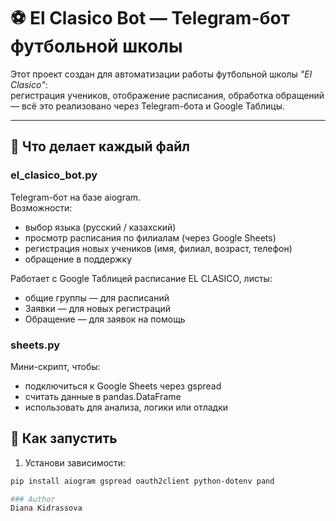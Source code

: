 # ⚽ El Clasico Bot — Telegram-бот футбольной школы

Этот проект создан для автоматизации работы футбольной школы *"El Clasico"*:  
регистрация учеников, отображение расписания, обработка обращений — всё это реализовано через Telegram-бота и Google Таблицы.

---

## 🧠 Что делает каждый файл

### el_clasico_bot.py
Telegram-бот на базе aiogram.  
Возможности:
- выбор языка (русский / казахский)
- просмотр расписания по филиалам (через Google Sheets)
- регистрация новых учеников (имя, филиал, возраст, телефон)
- обращение в поддержку

Работает с Google Таблицей расписание EL CLASICO, листы:
- общие группы — для расписаний
- Заявки — для новых регистраций
- Обращение — для заявок на помощь

### sheets.py
Мини-скрипт, чтобы:
- подключиться к Google Sheets через gspread
- считать данные в pandas.DataFrame
- использовать для анализа, логики или отладки


## 🔧 Как запустить

1. Установи зависимости:
```bash
pip install aiogram gspread oauth2client python-dotenv pand

### Author
Diana Kidrassova
